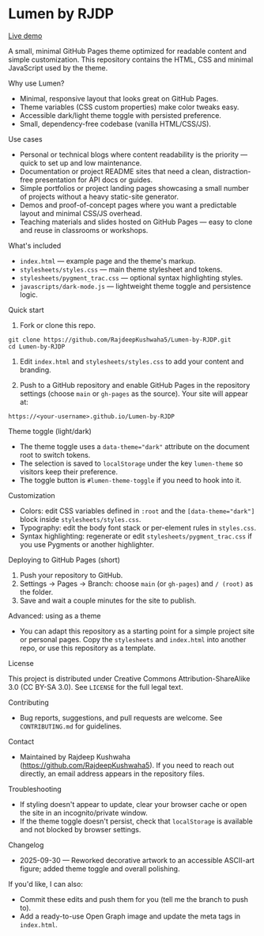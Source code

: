 # Lumen by RJDP

[Live demo](https://rajdeepkushwaha5.github.io/Lumen-by-RJDP)

A small, minimal GitHub Pages theme optimized for readable content and simple customization. This repository contains the HTML, CSS and minimal JavaScript used by the theme.

Why use Lumen?

- Minimal, responsive layout that looks great on GitHub Pages.
- Theme variables (CSS custom properties) make color tweaks easy.
- Accessible dark/light theme toggle with persisted preference.
- Small, dependency-free codebase (vanilla HTML/CSS/JS).

Use cases

- Personal or technical blogs where content readability is the priority — quick to set up and low maintenance.
- Documentation or project README sites that need a clean, distraction-free presentation for API docs or guides.
- Simple portfolios or project landing pages showcasing a small number of projects without a heavy static-site generator.
- Demos and proof-of-concept pages where you want a predictable layout and minimal CSS/JS overhead.
- Teaching materials and slides hosted on GitHub Pages — easy to clone and reuse in classrooms or workshops.

What's included

- `index.html` — example page and the theme's markup.
- `stylesheets/styles.css` — main theme stylesheet and tokens.
- `stylesheets/pygment_trac.css` — optional syntax highlighting styles.
- `javascripts/dark-mode.js` — lightweight theme toggle and persistence logic.

Quick start

1. Fork or clone this repo.

```pwsh
git clone https://github.com/RajdeepKushwaha5/Lumen-by-RJDP.git
cd Lumen-by-RJDP
```

1. Edit `index.html` and `stylesheets/styles.css` to add your content and branding.

1. Push to a GitHub repository and enable GitHub Pages in the repository settings (choose `main` or `gh-pages` as the source). Your site will appear at:

`https://<your-username>.github.io/Lumen-by-RJDP`

Theme toggle (light/dark)

- The theme toggle uses a `data-theme="dark"` attribute on the document root to switch tokens.
- The selection is saved to `localStorage` under the key `lumen-theme` so visitors keep their preference.
- The toggle button is `#lumen-theme-toggle` if you need to hook into it.

Customization

- Colors: edit CSS variables defined in `:root` and the `[data-theme="dark"]` block inside `stylesheets/styles.css`.
- Typography: edit the body font stack or per-element rules in `styles.css`.
- Syntax highlighting: regenerate or edit `stylesheets/pygment_trac.css` if you use Pygments or another highlighter.

Deploying to GitHub Pages (short)

1. Push your repository to GitHub.
2. Settings → Pages → Branch: choose `main` (or `gh-pages`) and `/ (root)` as the folder.
3. Save and wait a couple minutes for the site to publish.

Advanced: using as a theme

- You can adapt this repository as a starting point for a simple project site or personal pages. Copy the `stylesheets` and `index.html` into another repo, or use this repository as a template.

License

This project is distributed under Creative Commons Attribution-ShareAlike 3.0 (CC BY-SA 3.0). See `LICENSE` for the full legal text.

Contributing

- Bug reports, suggestions, and pull requests are welcome. See `CONTRIBUTING.md` for guidelines.

Contact

- Maintained by Rajdeep Kushwaha (<https://github.com/RajdeepKushwaha5>). If you need to reach out directly, an email address appears in the repository files.

Troubleshooting

- If styling doesn't appear to update, clear your browser cache or open the site in an incognito/private window.
- If the theme toggle doesn't persist, check that `localStorage` is available and not blocked by browser settings.

Changelog

- 2025-09-30 — Reworked decorative artwork to an accessible ASCII-art figure; added theme toggle and overall polishing.

If you'd like, I can also:

- Commit these edits and push them for you (tell me the branch to push to).
- Add a ready-to-use Open Graph image and update the meta tags in `index.html`.

